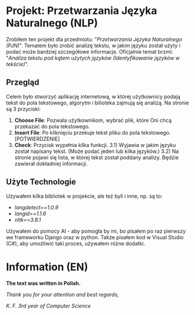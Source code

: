 # Projekt: Przetwarzania Języka Naturalnego (NLP)

Zrobiłem ten projekt dla przedmiotu: "*Przetwarzania Języka Naturalnego (PJN)*". Tematem było zrobić analizę tekstu, w jakim języku został użyty i podać może bardziej szczegółowe informacje. Oficjalnie temat brzmi: "*Analiza tekstu pod kątem użytych języków (Identyfikowanie języków w tekście)*".

## Przegląd
Celem było stworzyć aplikację internetową, w której użytkownicy podają tekst do pola tekstowego, algorytm i bilioteka zajmują się analizą. Na stronie są 3 przyciski:

1) **Choose File**: Pozwala użytkownikom, wybrać plik, które Oni chcą przekazać do pola tekstowego.
2) **Insert File**: Po kliknięciu przekuje tekst pliku do pola tekstowego. [POTWIERDZENIE]
3) **Check**: Przycisk wypełnia kilka funkcji.
  3.1) Wyjawia w jakim języku został napisany tekst. (Może podać jeden lub kilka języków.)
  3.2) Na stronie pojawi się lista, w której tekst został poddany analizy. Będzie zawierał dokładniej informacji. 

## Użyte Technologie
Używałem kilka bibliotek w projekcie, ale też byli i inne, np. są to:

- *langdetect==1.0.9*
- *langid==1.1.6*
- *nltk==3.8.1*

Używałem do pomocy AI - aby pomogła by mi, bo pisałem po raz pierwszy we frameworku Django oraz w python. Także pisałem kod w Visual Studio (C#), aby umożliwić taki proces, używałem różne dodatki.

# Information (EN)
**The text was written in Polish.**

*Thank you for your attention and best regards,*

*K. F. 3rd year of Computer Science*
